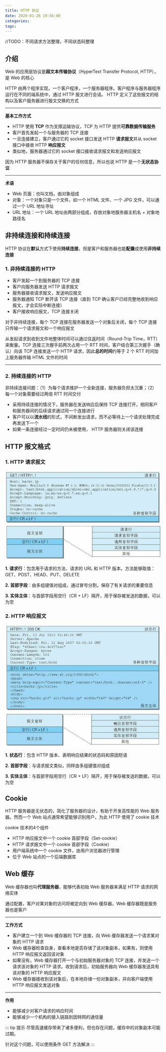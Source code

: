 ```yaml
---
title: HTTP 协议
date: 2020-01-26 19:56:00
categories: 
tags:
---
```

//TODO：不同请求方法整理，不同状态码整理

## 介绍
Web 的应用层协议是**超文本传输协议**（HyperText Transfer Protocol, HTTP），是 Web 的核心

HTTP 由两个程序实现，一个客户程序，一个服务器程序。客户程序与服务器程序运行在不同的端系统中，通过 HTTP 报文进行会话。 HTTP 定义了这些报文的结构以及客户服务器进行报文交换的方式

---
**基本工作方式**  
- HTTP 使用 **TCP** 作为支撑运输协议，TCP 为 HTTP 提供**可靠数据传输服务** 
- 客户首先发起一个与服务器的 TCP 连接
- 一旦连接建立，客户通过它的 socket 接口发送 HTTP **请求报文**并从 socket 接口中接收 HTTP **响应报文**
- 类似地，服务器通过它的 socket  接口接收请求报文和发送响应报文

因为 HTTP 服务器不保存关于客户的任何信息，所以也说 HTTP 是一个**无状态协议**

---
**术语**  
- Web 页面：也叫文档，由对象组成
- 对象：一个对象只是一个文件，如一个 HTML 文件、一个 JPG 文件，可以通过一个 URL 地址寻址
- URL 地址：一个 URL 地址由两部分组成，存放对象地服务器主机名 + 对象地路径名

## 非持续连接和持续连接
HTTP 协议在**默认**方式下使用**持续连接**，但是客户和服务器也能**配置**成使用**非持续连接**

### 1. 非持续连接的 HTTP
- 客户发起一个到服务器的 TCP 连接
- 客户向服务器发送 HTTP 请求报文
- 服务器接收请求报文，发送响应报文
- 服务器通知 TCP 断开该 TCP 连接（直到 TCP 确认客户已经完整地收到响应报文，才会实际中断连接）
- 客户接收响应报文，TCP 连接关闭

对于非持续连接，每个 TCP 连接在服务器发送一个对象后关闭，每个 TCP 连接只传输一个请求报文和一个响应报文  

从发起请求到收到文件地整体时间可以通过往返时间（Round-Trip Time，RTT）来衡量。TCP 连接三次握手前两次占用一个 RTT 时间，客户结合第三次握手（确认）向该 TCP 连接发送一个 HTTP 请求，因此**总的时间**约等于 2 个 RTT 时间加上服务器传输 HTML 文件的时间

---
### 2. 持续连接的 HTTP
非持续连接问题：（1）为每个请求维护一个全新连接，服务器负担太沉重；（2）每一个对象需要经过两倍 RTT 时间交付

- 采用持续连接的情况下，服务器在发送响应后保持 TCP 连接打开，相同客户和服务器间的后续请求通过同一个连接进行
- 客户可以以**流水线**的形式，不间断发出请求，而不必等待上一个请求处理完成再发送下一个
- 如果一条连接经过一定时间仍未被使用， HTTP 服务器则关闭该连接

## HTTP 报文格式
### 1. HTTP 请求报文
![HTTP请求报文](/img/Network/request-eg.png)
![HTTP请求报文格式](/img/Network/request.png)

**1. 请求行**：包含用于请求的方法、请求的 URL 和 HTTP 版本。方法能够取值： GET、POST、HEAD、PUT、DELETE

**2. 首部字段**：由多组键值对组成，通过冒号分割，保存了有关请求的重要信息

**3. 实体主体**：与首部字段用空行（CR + LF）隔开，用于保存被发送的数据，可以为空

### 2. HTTP 响应报文
![HTTP响应报文](/img/Network/response-eg.png)
![HTTP响应报文格式](/img/Network/response.png)

**1. 状态行**：包含 HTTP 版本、表明响应结果的状态码和原因短语

**2. 首部字段**：与请求报文类似，同样由多组键值对组成

**3. 实体主体**：与首部字段用空行（CR + LF）隔开，用于保存被发送的数据，可以为空

## Cookie
HTTP 服务器是无状态的，简化了服务器的设计，有助于开发高性能的 Web 服务器。然而一个 Web 站点通常希望能够识别用户，为此 HTTP 使用了 cookie 技术

cookie 技术的4个组件  
- HTTP 响应报文中一个 cookie 首部字段（Set-cookie）
- HTTP 请求报文中一个 cookie 首部字段（Cookie）
- 用户端系统中一个 cookie 文件，由用户浏览器进行管理
- 位于 Web 站点的一个后端数据库

## Web 缓存
Web 缓存器也叫**代理服务器**，能够代表初始 Web 服务器来满足 HTTP 请求的网络实体

通过配置，客户对某对象的访问将被定向到 Web 缓存器，Web 缓存器既是服务器也是客户

---
**工作方式**  
- 客户建立一个到 Web 缓存器的 TCP 连接，向 Web 缓存器发送一个请求某对象的 HTTP 请求
- Web 缓存器检查自身，查看本地是否存储了该对象副本，如果有，则使用 HTTP 响应报文返回该对象
- 如果没有，Web 缓存器打开一个与初始服务器对象的 TCP 连接，并发送一个请求该对象的 HTTP 请求。收到请求后，初始服务器向 Web 缓存器发送具有该对象的 HTTP 响应报文
- Web 缓存器接收到该对象后，在本地存储一份对象副本，并向客户端使用 HTTP 响应报文发送对象

---
**作用**  
- 能够减少对客户请求的响应时间
- 能够减少一个机构的接入链路到因特网的通信量

::: tip 提示
尽管高速缓存带来了诸多便利，但也存在问题，缓存中的对象副本可能过期。

针对这个问题，可以使用条件 GET 方法解决
:::


